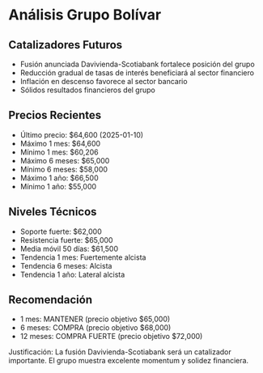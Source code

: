 # Análisis Grupo Bolívar

## Catalizadores Futuros
- Fusión anunciada Davivienda-Scotiabank fortalece posición del grupo
- Reducción gradual de tasas de interés beneficiará al sector financiero
- Inflación en descenso favorece al sector bancario
- Sólidos resultados financieros del grupo

## Precios Recientes
- Último precio: $64,600 (2025-01-10)
- Máximo 1 mes: $64,600
- Mínimo 1 mes: $60,206
- Máximo 6 meses: $65,000
- Mínimo 6 meses: $58,000
- Máximo 1 año: $66,500
- Mínimo 1 año: $55,000

## Niveles Técnicos
- Soporte fuerte: $62,000
- Resistencia fuerte: $65,000
- Media móvil 50 días: $61,500
- Tendencia 1 mes: Fuertemente alcista
- Tendencia 6 meses: Alcista
- Tendencia 1 año: Lateral alcista

## Recomendación
- 1 mes: MANTENER (precio objetivo $65,000)
- 6 meses: COMPRA (precio objetivo $68,000)
- 12 meses: COMPRA FUERTE (precio objetivo $72,000)

Justificación: La fusión Davivienda-Scotiabank será un catalizador importante. El grupo muestra excelente momentum y solidez financiera.
